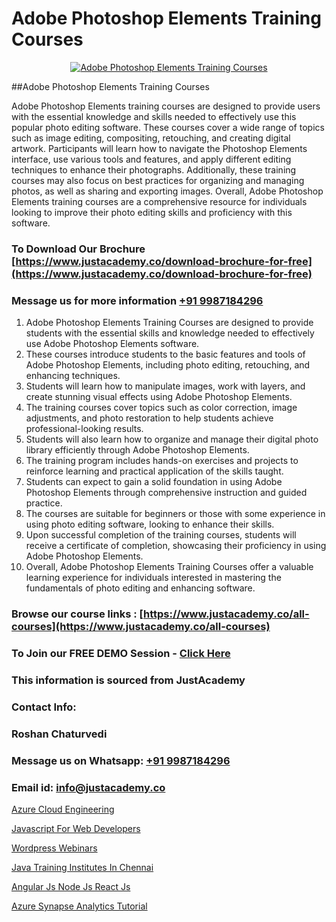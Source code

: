 # Adobe Photoshop Elements Training Courses

<p align="center">
  <a href="https://justacademy.co/course-detail/photoshop-training">
    <img src="https://justacademy.co/storage2/course_image/1676637576_course_image.webp" alt="Adobe Photoshop Elements Training Courses">
  </a>
</p>
##Adobe Photoshop Elements Training Courses

Adobe Photoshop Elements training courses are designed to provide users with the essential knowledge and skills needed to effectively use this popular photo editing software. These courses cover a wide range of topics such as image editing, compositing, retouching, and creating digital artwork. Participants will learn how to navigate the Photoshop Elements interface, use various tools and features, and apply different editing techniques to enhance their photographs. Additionally, these training courses may also focus on best practices for organizing and managing photos, as well as sharing and exporting images. Overall, Adobe Photoshop Elements training courses are a comprehensive resource for individuals looking to improve their photo editing skills and proficiency with this software.
### To Download Our Brochure [https://www.justacademy.co/download-brochure-for-free](https://www.justacademy.co/download-brochure-for-free)
### Message us for more information [+91 9987184296](https://api.whatsapp.com/send?phone=919987184296)
1) Adobe Photoshop Elements Training Courses are designed to provide students with the essential skills and knowledge needed to effectively use Adobe Photoshop Elements software.
2) These courses introduce students to the basic features and tools of Adobe Photoshop Elements, including photo editing, retouching, and enhancing techniques.
3) Students will learn how to manipulate images, work with layers, and create stunning visual effects using Adobe Photoshop Elements.
4) The training courses cover topics such as color correction, image adjustments, and photo restoration to help students achieve professional-looking results.
5) Students will also learn how to organize and manage their digital photo library efficiently through Adobe Photoshop Elements.
6) The training program includes hands-on exercises and projects to reinforce learning and practical application of the skills taught.
7) Students can expect to gain a solid foundation in using Adobe Photoshop Elements through comprehensive instruction and guided practice.
8) The courses are suitable for beginners or those with some experience in using photo editing software, looking to enhance their skills.
9) Upon successful completion of the training courses, students will receive a certificate of completion, showcasing their proficiency in using Adobe Photoshop Elements.
10) Overall, Adobe Photoshop Elements Training Courses offer a valuable learning experience for individuals interested in mastering the fundamentals of photo editing and enhancing software.

### Browse our course links : [https://www.justacademy.co/all-courses](https://www.justacademy.co/all-courses) 
### To Join our FREE DEMO Session - [Click Here](https://www.justacademy.co/register-for-course-demo)


### This information is sourced from JustAcademy
### Contact Info:
### Roshan Chaturvedi
### Message us on Whatsapp: [+91 9987184296](https://api.whatsapp.com/send?phone=919987184296)
### Email id: [info@justacademy.co](mailto:info@justacademy.co)
                
[Azure Cloud Engineering](https://www.linkedin.com/pulse/azure-cloud-engineering-software-training-sunnyvale-2trdc?trackingId=n83%2FDu8vMwWE0kZcB9OcSA%3D%3D&lipi=urn%3Ali%3Apage%3Ad_flagship3_company_admin%3B%2BhR3vy1dRIi%2FxP7UWLS2ww%3D%3D)

[Javascript For Web Developers](https://www.linkedin.com/pulse/javascript-web-developers-justacademy-boston-ekluc?trackingId=zFjEncRcTKxHC2YQMSd5Hg%3D%3D&lipi=urn%3Ali%3Apage%3Ad_flagship3_company_admin%3BXwxjEqEYSnilOOgoWtEIiA%3D%3D)

[Wordpress Webinars](https://medium.com/@negishivu99/wordpress-webinars-6383ff8f53c0)

[Java Training Institutes In Chennai](https://medium.com/@kumarishimmi99/java-training-institutes-in-chennai-5336b0dc2846)

[Angular Js Node Js React Js](https://justacademyin.github.io/Articles/Angular-Js-Node-Js-React-Js)

[Azure Synapse Analytics Tutorial](https://justacademyin.github.io/justacademy/azure-synapse-analytics-tutorial)

